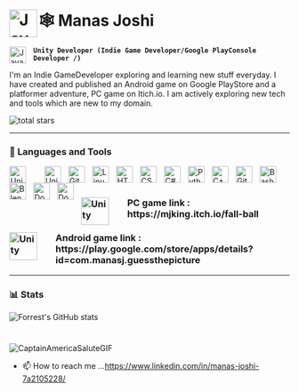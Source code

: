 #  ‍🕸️ Manas Joshi  <img align="left" alt="Java" width="50" style="padding-right:20x;"  src="https://slackmojis.com/emojis/16496-ironman/download"/>



           
       

<img align="left" alt="Java" width="30px" style="padding-right:10px;"  src="https://slackmojis.com/emojis/40837-ironman/download"/>

**`Unity Developer (Indie Game Developer/Google PlayConsole Developer /)`**

I'm an Indie GameDeveloper exploring and learning new stuff everyday. I have created and published an Android game on Google PlayStore and a platformer adventure, PC game on 
Itich.io. I am actively exploring new tech and tools which are new to my domain. 
  <p>
  <img alt="total stars" title="Total stars on GitHub" src="https://custom-icon-badges.demolab.com/github/stars/mj789-98?color=55960c&style=for-the-badge&labelColor=488207&logo=star"/></a>
   </p>
   
 ---  
   
 ### 🧰 Languages and Tools
 

<img align="left" alt="Unity" width="30px" style="padding-right:30px;" src="https://cdn-icons-png.flaticon.com/128/5969/5969294.png"/>  
<img align="left" alt="Unity" width="30px" style="padding-right:10px;" src="https://slackmojis.com/emojis/60079-unity/download"/> 


<img align="left" alt="Git" width="30px" style="padding-right:10px;" src="https://cdn.jsdelivr.net/gh/devicons/devicon/icons/git/git-original.svg" />
<img align="left" alt="Linux" width="30px" style="padding-right:10px;" src="https://cdn.jsdelivr.net/gh/devicons/devicon/icons/linux/linux-original.svg" />
<img align="left" alt="HTML" width="30px" style="padding-right:10px;" src="https://cdn.jsdelivr.net/gh/devicons/devicon/icons/html5/html5-plain.svg" />
<img align="left" alt="CSS" width="30px" style="padding-right:10px;" src="https://cdn.jsdelivr.net/gh/devicons/devicon/icons/css3/css3-plain.svg" />

<img align="left" alt="C#" width="30px" style="padding-right:10px;"  src="https://cdn.jsdelivr.net/gh/devicons/devicon/icons/csharp/csharp-original.svg" />                                                                   
<img align="left" alt="Python" width="30px" style="padding-right:10px;" src="https://cdn.jsdelivr.net/gh/devicons/devicon/icons/python/python-plain.svg" />
<img align="left" alt="C++" width="30px" style="padding-right:10px;" src="https://cdn.jsdelivr.net/gh/devicons/devicon/icons/cplusplus/cplusplus-line.svg" />
<img align="left" alt="GitHub" width="30px" style="padding-right:10px;" src="https://cdn.icon-icons.com/icons2/936/PNG/128/github-logo_icon-icons.com_73546.png"/>

<img align="left" alt="Bash" width="30px" style="padding-right:10px;" src="https://cdn.jsdelivr.net/gh/devicons/devicon/icons/bash/bash-original.svg" />
<img align="left" alt="Blender" width="30px" style="padding-right:10px;"src="https://cdn.icon-icons.com/icons2/195/PNG/128/Blender_23505.png" />
<img align="left" alt="Docker" width="30px" style="padding-right:10px;"src="https://cdn.jsdelivr.net/gh/devicons/devicon/icons/docker/docker-original.svg"/>           <img align="left" alt="Docker" width="30px" style="padding-right:10px;"src="https://cdn.icon-icons.com/icons2/2389/PNG/128/amazon_aws_logo_icon_145507.png"/>                                     

                                                                              
<br />





#   

<h3>PC game link : </h>
<img align="left" alt="Unity" width="50px" style="padding-right:30px;" src="https://img.itch.zone/aW1nLzY1NTc5NjMucG5n/315x250%23c/w2zSt1.png"/>
https://mjking.itch.io/fall-ball

<h3>Android game link : </h>
<img align="left" alt="Unity" width="50px" style="padding-right:30px;" src="https://play-lh.googleusercontent.com/UpCjhQzs2RhHZekvvkFYZ5IqicxK-OQ4wOMnU5r4JKbY8VWwPdVlvFub1eGWUYHj-vs=w240-h480-rw"/>
https://play.google.com/store/apps/details?id=com.manasj.guessthepicture



<br />


---


### 📊 Stats

![Forrest's GitHub stats](https://github-readme-stats.vercel.app/api?username=mj789-98&show_icons=true&theme=gruvbox)

<!-- ![GitHub Streak](https://streak-stats.demolab.com?user=mj789-98&theme=gruvbox&border_radius=4.5) -->

#

![CaptainAmericaSaluteGIF](https://user-images.githubusercontent.com/63033348/193194390-8fac905f-f92c-4341-8385-0a91cd354d0d.gif)


  - 📫 How to reach me ...https://www.linkedin.com/in/manas-joshi-7a2105228/





<!---
mj789-98/mj789-98 is a ✨ special ✨ repository because its `README.md` (this file) appears on your GitHub profile.
You can click the Preview link to take a look at your changes.
--->
